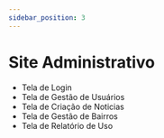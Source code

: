 ```yaml
---
sidebar_position: 3
---
```


# Site Administrativo

- Tela de Login
- Tela de Gestão de Usuários
- Tela de Criação de Noticias
- Tela de Gestão de Bairros
- Tela de Relatório de Uso